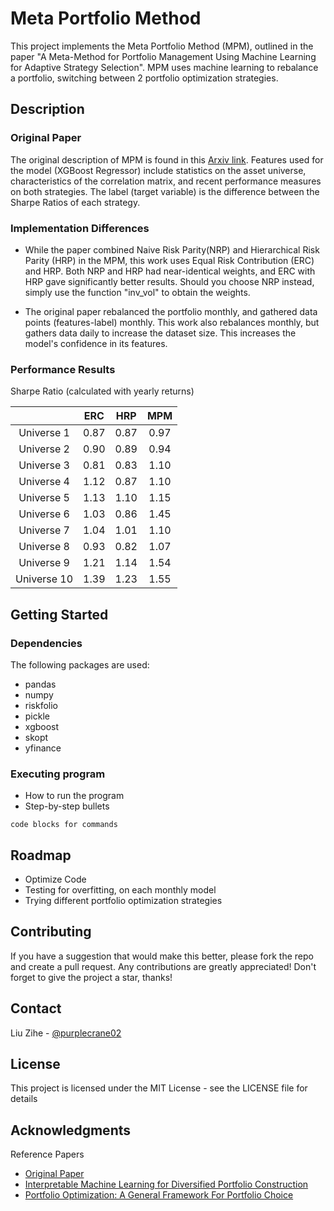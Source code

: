 # Meta Portfolio Method
This project implements the Meta Portfolio Method (MPM), outlined in the paper "A Meta-Method for Portfolio Management Using Machine Learning for Adaptive Strategy Selection". MPM uses machine learning to rebalance a portfolio, switching between 2 portfolio optimization strategies.

## Description

### Original Paper
The original description of MPM is found in this [Arxiv link](https://doi.org/10.48550/arXiv.2111.05935). Features used for the model (XGBoost Regressor) include statistics on the asset universe, characteristics of the correlation matrix, and recent performance measures on both strategies. The label (target variable) is the difference between the Sharpe Ratios of each strategy.

### Implementation Differences
* While the paper combined Naive Risk Parity(NRP) and Hierarchical Risk Parity (HRP) in the MPM, this work uses Equal Risk Contribution (ERC) and HRP. Both NRP and HRP had near-identical weights, and ERC with HRP gave significantly better results. Should you choose NRP instead, simply use the function "inv_vol" to obtain the weights.

* The original paper rebalanced the portfolio monthly, and gathered data points (features-label) monthly. This work also rebalances monthly, but gathers data daily to increase the dataset size. This increases the model's confidence in its features.

### Performance Results

Sharpe Ratio (calculated with yearly returns)

|  	| ERC 	| HRP 	| MPM 	|
|:---:	|---	|---	|:---:	|
| Universe 1 	| 0.87 	| 0.87 	| 0.97 	|
| Universe 2 	| 0.90 	| 0.89 	| 0.94 	|
| Universe 3 	| 0.81 	| 0.83 	| 1.10 	|
| Universe 4 	| 1.12 	| 0.87 	| 1.10 	|
| Universe 5 	| 1.13 	| 1.10 	| 1.15 	|
| Universe 6 	| 1.03 	| 0.86 	| 1.45 	|
| Universe 7 	| 1.04 	| 1.01 	| 1.10 	|
| Universe 8 	| 0.93 	| 0.82 	| 1.07 	|
| Universe 9 	| 1.21 	| 1.14 	| 1.54 	|
| Universe 10 	| 1.39 	| 1.23 	| 1.55 	|

## Getting Started

### Dependencies
The following packages are used:
* pandas
* numpy
* riskfolio
* pickle
* xgboost
* skopt
* yfinance

### Executing program

* How to run the program
* Step-by-step bullets
```
code blocks for commands
```

## Roadmap
* Optimize Code
* Testing for overfitting, on each monthly model
* Trying different portfolio optimization strategies

## Contributing

If you have a suggestion that would make this better, please fork the repo and create a pull request. Any contributions are greatly appreciated! Don't forget to give the project a star, thanks!

## Contact

Liu Zihe - [@purplecrane02](https://twitter.com/purplecrane02)

## License

This project is licensed under the MIT License - see the LICENSE file for details

## Acknowledgments

Reference Papers
* [Original Paper](https://arxiv.org/abs/2111.05935)
* [Interpretable Machine Learning for Diversified Portfolio Construction](https://jfds.pm-research.com/content/early/2021/06/14/jfds.2021.1.066)
* [Portfolio Optimization: A General Framework For Portfolio Choice](https://investresolve.com/portfolio-optimization-machine/)
